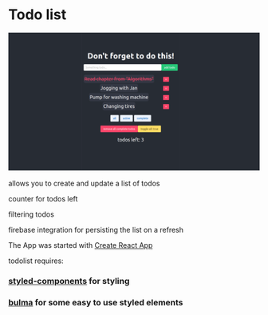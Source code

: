 # Todo list

![screen of an app](https://github.com/stasdudzik/todo-with-bulma/blob/main/public/view.png)

allows you to create and update a list of todos

counter for todos left

filtering todos

firebase integration for persisting the list on a refresh

The App was started with [Create React App](https://github.com/facebook/create-react-app)

todolist requires:

### [styled-components](https://github.com/styled-components/styled-components) for styling

### [bulma](https://bulma.io/) for some easy to use styled elements
